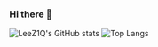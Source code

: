 ### Hi there 👋
![LeeZ1Q's GitHub stats](https://github-readme-stats.vercel.app/api?username=leez1q&show_icons=true&theme=tokyonight)
![Top Langs](https://github-readme-stats.vercel.app/api/top-langs/?username=leez1q&show_icons=true&theme=tokyonight)



<!--
**LeeZ1Q/leez1q** is a ✨ _special_ ✨ repository because its `README.md` (this file) appears on your GitHub profile.

Here are some ideas to get you started:

- 🔭 I’m currently working on ...
- 🌱 I’m currently learning ...
- 👯 I’m looking to collaborate on ...
- 🤔 I’m looking for help with ...
- 💬 Ask me about ...
- 📫 How to reach me: ...
- 😄 Pronouns: ...
- ⚡ Fun fact: ...
-->
